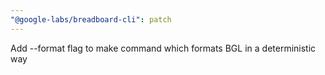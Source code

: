 ```yaml
---
"@google-labs/breadboard-cli": patch
---
```


Add --format flag to make command which formats BGL in a deterministic way
